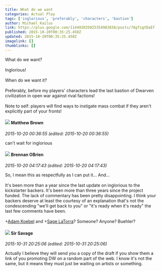 ```yaml
---
title: What do we want
categories: Actual Play
tags: ['inglorious', 'preferably', 'characters', 'bastion']
author: Michael Kailus
link: https://plus.google.com/114493035025354983838/posts/7AgTsgtDaEf
published: 2015-10-20T00:35:25.450Z
updated: 2015-10-20T00:35:25.450Z
imagelink: []
thumblinks: []
---
```


What do we want?<br /><br />Inglorious!<br /><br />When do we want it?<br /><br />Preferably, before my players&#39; characters lead the last bastion of Dwarven civilization in open war against rival factions!<br /><br />Note to self: players will find ways to instigate mass combat if they aren&#39;t explicitly part of your fronts!
<div id='comment z12qcvar1pe0ehvt422ky5lzqljiwtzmu'>
  <h4><img src='{{site.baseurl}}//images/avatars/116553228834877922102_photo.jpg'> Matthew Brown</h4>
      <p><cite>2015-10-20 00:36:55 (edited: 2015-10-20 00:36:55)</cite></p>
        <p>can&#39;t wait for inglorious</p>
</div>
        

<div id='comment z12qcvar1pe0ehvt422ky5lzqljiwtzmu'>
  <h4><img src='{{site.baseurl}}//images/avatars/107145464770197437080_photo.jpg'> Brennan OBrien</h4>
      <p><cite>2015-10-20 04:17:43 (edited: 2015-10-20 04:17:43)</cite></p>
        <p>So, I mean this as respectfully as I can put it... And...<br /><br />It&#39;s been more than a year since the last update on inglorious to the kickstarter backers.  It&#39;s been more than three years since the project funded.  The lack of commentary has been pretty disappointing. I think your backers deserve at least the courtesy of an explanation that&#39;s not the condescending &quot;we&#39;ll get back to you&quot; or &quot;it&#39;s ready when it&#39;s ready&quot; the last few comments have been.<br /><br /><span class="proflinkWrapper"><span class="proflinkPrefix">+</span><a class="proflink" href="https://plus.google.com/112484087750169360510" oid="112484087750169360510">Adam Koebel</a></span> and <span class="proflinkWrapper"><span class="proflinkPrefix">+</span><a class="proflink" href="https://plus.google.com/103403682263403562654" oid="103403682263403562654">Sage LaTorra</a></span>?  Someone?  Anyone?  Buehler?</p>
</div>
        

<div id='comment z12qcvar1pe0ehvt422ky5lzqljiwtzmu'>
  <h4><img src='{{site.baseurl}}//images/avatars/118083625196887510943_photo.jpg'> Sir Savage</h4>
      <p><cite>2015-10-31 20:25:06 (edited: 2015-10-31 20:25:06)</cite></p>
        <p>Actually I believe they will send you a copy of the draft if you show them a link of you promoting DW on a random part of the web. I know it&#39;s not the same, but it means they must just be waiting on artists or something.</p>
</div>
        